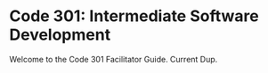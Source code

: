 # Code 301: Intermediate Software Development

Welcome to the Code 301 Facilitator Guide. Current Dup.
